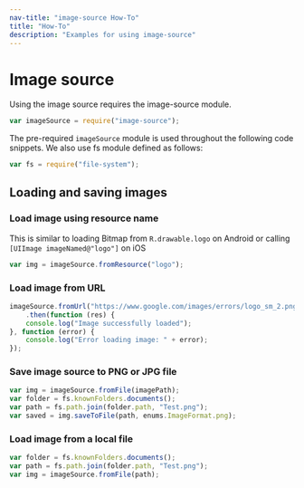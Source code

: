 ```yaml
---
nav-title: "image-source How-To"
title: "How-To"
description: "Examples for using image-source"
---
```

# Image source
Using the image source requires the image-source module.
``` JavaScript
var imageSource = require("image-source");
```
The pre-required `imageSource` module is used throughout the following code snippets.
We also use fs module defined as follows:
``` JavaScript
var fs = require("file-system");
```
## Loading and saving images
### Load image using resource name
This is similar to loading Bitmap from `R.drawable.logo` on Android or calling `[UIImage imageNamed@"logo"]` on iOS
``` JavaScript
var img = imageSource.fromResource("logo");
```
### Load image from URL
``` JavaScript
imageSource.fromUrl("https://www.google.com/images/errors/logo_sm_2.png")
    .then(function (res) {
    console.log("Image successfully loaded");
}, function (error) {
    console.log("Error loading image: " + error);
});
```
### Save image source to PNG or JPG file
``` JavaScript
var img = imageSource.fromFile(imagePath);
var folder = fs.knownFolders.documents();
var path = fs.path.join(folder.path, "Test.png");
var saved = img.saveToFile(path, enums.ImageFormat.png);
```
### Load image from a local file
``` JavaScript
var folder = fs.knownFolders.documents();
var path = fs.path.join(folder.path, "Test.png");
var img = imageSource.fromFile(path);
```
